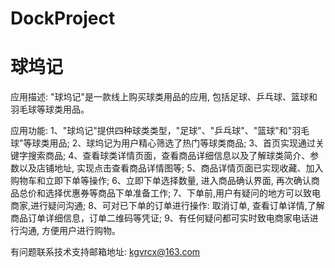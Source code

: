 # DockProject
# 球坞记

应用描述: "球坞记"是一款线上购买球类用品的应用, 包括足球、乒乓球、篮球和羽毛球等球类用品。

应用功能: 
      1、"球坞记"提供四种球类类型，"足球"、"乒乓球"、"篮球"和"羽毛球"等球类用品; 
      2、球坞记为用户精心筛选了热门等球类商品; 
      3、首页实现通过关键字搜索商品; 
      4、查看球类详情页面，查看商品详细信息以及了解球类简介、参数以及店铺地址, 实现点击查看商品详情图等; 
      5、商品详情页面已实现收藏、加入购物车和立即下单等操作; 
      6、立即下单选择数量, 进入商品确认界面, 再次确认商品总价和选择优惠券等商品下单准备工作; 
      7、下单前,用户有疑问的地方可以致电商家,进行疑问沟通; 
      8、可对已下单的订单进行操作: 取消订单, 查看订单详情,了解商品订单详细信息，订单二维码等凭证; 
      9、有任何疑问都可实时致电商家电话进行沟通, 方便用户进行购物。

有问题联系技术支持邮箱地址: kgvrcx@163.com
